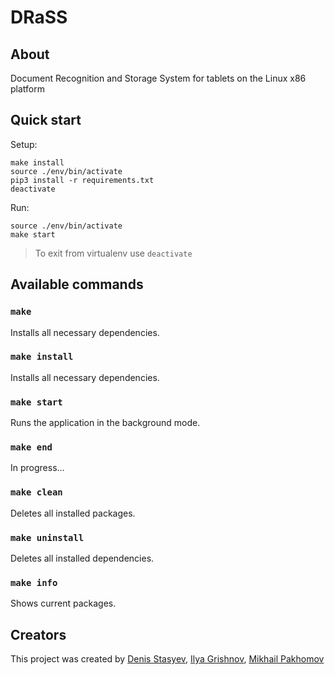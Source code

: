 # DRaSS

## About
Document Recognition and Storage System for tablets on the Linux x86 platform

## Quick start

Setup:

```
make install
source ./env/bin/activate
pip3 install -r requirements.txt
deactivate
```

Run:

```
source ./env/bin/activate
make start
```

> To exit from virtualenv use `deactivate`

## Available commands

### `make`

Installs all necessary dependencies.

### `make install`

Installs all necessary dependencies.

### `make start`

Runs the application in the background mode.

### `make end`

In progress...

### `make clean`

Deletes all installed packages.

### `make uninstall`

Deletes all installed dependencies.

### `make info`

Shows current packages.

## Creators

This project was created by [Denis Stasyev](https://github.com/denisstasyev), [Ilya Grishnov](https://github.com/GRISHNOV), [Mikhail Pakhomov](https://github.com/mikhan333)